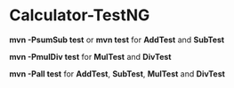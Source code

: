 # Calculator-TestNG

**mvn -PsumSub test** or **mvn test** for **AddTest** and **SubTest** 

**mvn -PmulDiv test** for **MulTest** and **DivTest** 

**mvn -Pall test** for **AddTest**, **SubTest**, **MulTest** and **DivTest** 
